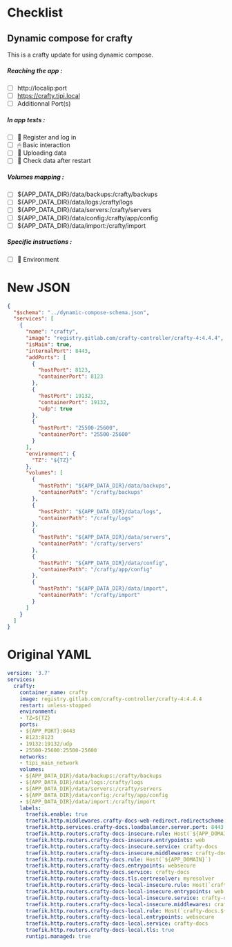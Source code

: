 # Checklist
## Dynamic compose for crafty
This is a crafty update for using dynamic compose.
##### Reaching the app :
- [ ] http://localip:port
- [ ] https://crafty.tipi.local
- [ ] Additionnal Port(s)
##### In app tests :
- [ ] 📝 Register and log in
- [ ] 🖱 Basic interaction
- [ ] 🌆 Uploading data
- [ ] 🔄 Check data after restart
##### Volumes mapping :
- [ ] ${APP_DATA_DIR}/data/backups:/crafty/backups
- [ ] ${APP_DATA_DIR}/data/logs:/crafty/logs
- [ ] ${APP_DATA_DIR}/data/servers:/crafty/servers
- [ ] ${APP_DATA_DIR}/data/config:/crafty/app/config
- [ ] ${APP_DATA_DIR}/data/import:/crafty/import
##### Specific instructions :
- [ ] 🌳 Environment

# New JSON
```json
{
  "$schema": "../dynamic-compose-schema.json",
  "services": [
    {
      "name": "crafty",
      "image": "registry.gitlab.com/crafty-controller/crafty-4:4.4.4",
      "isMain": true,
      "internalPort": 8443,
      "addPorts": [
        {
          "hostPort": 8123,
          "containerPort": 8123
        },
        {
          "hostPort": 19132,
          "containerPort": 19132,
          "udp": true
        },
        {
          "hostPort": "25500-25600",
          "containerPort": "25500-25600"
        }
      ],
      "environment": {
        "TZ": "${TZ}"
      },
      "volumes": [
        {
          "hostPath": "${APP_DATA_DIR}/data/backups",
          "containerPath": "/crafty/backups"
        },
        {
          "hostPath": "${APP_DATA_DIR}/data/logs",
          "containerPath": "/crafty/logs"
        },
        {
          "hostPath": "${APP_DATA_DIR}/data/servers",
          "containerPath": "/crafty/servers"
        },
        {
          "hostPath": "${APP_DATA_DIR}/data/config",
          "containerPath": "/crafty/app/config"
        },
        {
          "hostPath": "${APP_DATA_DIR}/data/import",
          "containerPath": "/crafty/import"
        }
      ]
    }
  ]
} 
```
# Original YAML
```yaml
version: '3.7'
services:
  crafty:
    container_name: crafty
    image: registry.gitlab.com/crafty-controller/crafty-4:4.4.4
    restart: unless-stopped
    environment:
    - TZ=${TZ}
    ports:
    - ${APP_PORT}:8443
    - 8123:8123
    - 19132:19132/udp
    - 25500-25600:25500-25600
    networks:
    - tipi_main_network
    volumes:
    - ${APP_DATA_DIR}/data/backups:/crafty/backups
    - ${APP_DATA_DIR}/data/logs:/crafty/logs
    - ${APP_DATA_DIR}/data/servers:/crafty/servers
    - ${APP_DATA_DIR}/data/config:/crafty/app/config
    - ${APP_DATA_DIR}/data/import:/crafty/import
    labels:
      traefik.enable: true
      traefik.http.middlewares.crafty-docs-web-redirect.redirectscheme.scheme: https
      traefik.http.services.crafty-docs.loadbalancer.server.port: 8443
      traefik.http.routers.crafty-docs-insecure.rule: Host(`${APP_DOMAIN}`)
      traefik.http.routers.crafty-docs-insecure.entrypoints: web
      traefik.http.routers.crafty-docs-insecure.service: crafty-docs
      traefik.http.routers.crafty-docs-insecure.middlewares: crafty-docs-web-redirect
      traefik.http.routers.crafty-docs.rule: Host(`${APP_DOMAIN}`)
      traefik.http.routers.crafty-docs.entrypoints: websecure
      traefik.http.routers.crafty-docs.service: crafty-docs
      traefik.http.routers.crafty-docs.tls.certresolver: myresolver
      traefik.http.routers.crafty-docs-local-insecure.rule: Host(`crafty-docs.${LOCAL_DOMAIN}`)
      traefik.http.routers.crafty-docs-local-insecure.entrypoints: web
      traefik.http.routers.crafty-docs-local-insecure.service: crafty-docs
      traefik.http.routers.crafty-docs-local-insecure.middlewares: crafty-docs-web-redirect
      traefik.http.routers.crafty-docs-local.rule: Host(`crafty-docs.${LOCAL_DOMAIN}`)
      traefik.http.routers.crafty-docs-local.entrypoints: websecure
      traefik.http.routers.crafty-docs-local.service: crafty-docs
      traefik.http.routers.crafty-docs-local.tls: true
      runtipi.managed: true
 
```
